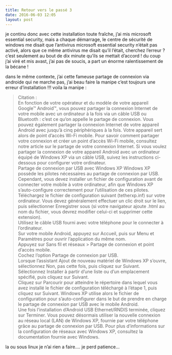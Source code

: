```yaml
---
title: Retour vers le passé 3
date: 2016-06-03 12:05
layout: post
---
```


<div class="main">

<div class="texte surlignable">

je continu donc avec cette installation toute fraîche, j’ai mis
microsoft essential security, mais a chaque démarrage, le centre de
sécurité de windows me disait que l’antivirus microsoft essential
security n’était pas activé, alors que ce même antivirus me disait qu’il
l’était, cherchez l’erreur ? c’est seulement au bout de dix minute
qu’ils se mettait d’accord ! du coup j’ai viré et mis avast, j’ai pas de
soucis, a part un énorme ralentissement de la bécane !  
<!--more-->  
dans le même contexte, j’ai cette fameuse partage de connexion via
androide qui ne marche pas, j’ai beau faire la manipe c’est toujours une
erreur d’installation !!! voila la manipe :  
> Citation :  
> En fonction de votre opérateur et du modèle de votre appareil Google™
> Android™, vous pouvez partager la connexion Internet de votre mobile
> avec un ordinateur à la fois via un câble USB ou Bluetooth : c’est ce
> qu’on appelle le partage de connexion. Vous pouvez également partager
> la connexion Internet de votre appareil Android avec jusqu’à cinq
> périphériques à la fois. Votre appareil sert alors de point d’accès
> Wi-Fi mobile. Pour savoir comment partager votre connexion et créer un
> point d’accès Wi-Fi mobile, consultez notre article sur le partage de
> votre connexion Internet. Si vous voulez partager la connexion de
> votre appareil Android avec un ordinateur équipé de Windows XP via un
> câble USB, suivez les instructions ci-dessous pour configurer votre
> ordinateur.  
> Partage de connexion par USB avec Windows XP Windows XP possède les
> pilotes nécessaires au partage de connexion par USB. Cependant, vous
> devez installer un fichier de configuration avant de connecter votre
> mobile à votre ordinateur, afin que Windows XP s’auto-configure
> correctement pour l’utilisation de ces pilotes. Téléchargez le fichier
> de configuration suivant (tetherxp.inf) sur votre ordinateur. Vous
> devez généralement effectuer un clic droit sur le lien, puis
> sélectionner Enregistrer sous (si votre navigateur ajoute .html au nom
> du fichier, vous devrez modifier celui-ci et supprimer cette
> extension).  
> Utilisez le câble USB fourni avec votre téléphone pour le connecter à
> l’ordinateur.  
> Sur votre mobile Android, appuyez sur Accueil, puis sur Menu et
> Paramètres pour ouvrir l’application du même nom.  
> Appuyez sur Sans fil et réseaux &gt; Partage de connexion et point
> d’accès mobile.  
> Cochez l’option Partage de connexion par USB.  
> Lorsque l’assistant Ajout de nouveau matériel de Windows XP s’ouvre,
> sélectionnez Non, pas cette fois, puis cliquez sur Suivant.  
> Sélectionnez Installer à partir d’une liste ou d’un emplacement
> spécifié, puis cliquez sur Suivant.  
> Cliquez sur Parcourir pour atteindre le répertoire dans lequel vous
> avez installé le fichier de configuration téléchargé à l’étape 1, puis
> cliquez sur Suivant. Windows XP utilise alors le fichier de
> configuration pour s’auto-configurer dans le but de prendre en charge
> le partage de connexion par USB avec le mobile Android.  
> Une fois l’installation d’Android USB Ethernet/RNDIS terminée, cliquez
> sur Terminer. Vous pouvez désormais utiliser la nouvelle connexion au
> réseau local (LAN) de Windows XP, fournie par votre téléphone grâce au
> partage de connexion par USB. Pour plus d’informations sur la
> configuration de réseaux avec Windows XP, consultez la documentation
> fournie avec Windows.
> </p>

la ou sous linux je n’ai rien a faire.... je perd patience...

</div>

</div>
